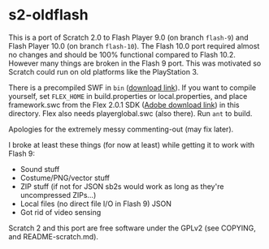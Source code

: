 # s2-oldflash

This is a port of Scratch 2.0 to Flash Player 9.0 (on branch `flash-9`) and
Flash Player 10.0 (on branch `flash-10`).  The Flash 10.0 port required almost
no changes and should be 100% functional compared to Flash 10.2.  However many
things are broken in the Flash 9 port.  This was motivated so Scratch could run
on old platforms like the PlayStation 3.

There is a precompiled SWF in `bin`
([download
link](https://github.com/jeandrek/s2-oldflash/raw/flash-9/bin/s2-flash9.swf)).  If you want to compile yourself, set `FLEX_HOME` in build.properties or
local.properties, and place framework.swc from the Flex 2.0.1 SDK
([Adobe download link](https://helpx.adobe.com/x-productkb/multi/flex-2-0-1-hotfix.html))
in this directory.  Flex also needs playerglobal.swc (also there).  Run `ant`
to build.

Apologies for the extremely messy commenting-out (may fix later).

I broke at least these things (for now at least) while getting it to work with Flash 9:

* Sound stuff
* Costume/PNG/vector stuff
* ZIP stuff (if not for JSON sb2s would work as long as they're uncompressed ZIPs…)
* Local files (no direct file I/O in Flash 9)
JSON
* Got rid of video sensing

Scratch 2 and this port are free software under the GPLv2 (see COPYING, and
README-scratch.md).